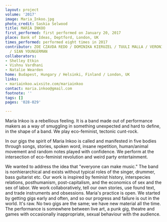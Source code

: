 ```yaml
---
layout: project
volume: '2017'
image: Maria_Inkoo.jpg
photo_credit: Saskia Selwood
title: MARIA INKOO
first_performed: first performed on January 20, 2017
place: Bank of Ideas, Deptford, London, UK
times_performed: performed eight times in 2017
contributor: ZOE CZAVDA REDO / DOMINIKA KIERUZEL / TUULI MALLA / VERONIKA SZAB&Oacute;
  / SIAN YOUNGERMAN
collaborators:
- Shelley Etkin
- Vishnu Vardhani
- Natalie Wearden
home: Budapest, Hungary / Helsinki, Finland / London, UK
links:
- mariainkoo.wixsite.com/mariainkoo
contact: maria.inkoo@gmail.com
footnote: ''
tags: []
pages: '028-029'

---
```


Maria Inkoo is a rebellious feeling. It is a band made out of performance makers as a way of smuggling in something unexpected and hard to define, in the shape of a band. We play eco-feminist, tectonic cunt-rock.

In our gigs the spirit of Maria Inkoo is called and manifested in five bodies through songs, stories, spoken word, insane repetition, human/animal movement and random notes played with confidence. We perform at the intersection of eco-feminist revolution and weird party entertainment.

We wanted to address the idea that "everyone can make music." The band is nonhierarchical and exists without typical roles of the singer, drummer, bass guitarist etc. Our work is inspired by feminist history, interspecies relations, posthumanism, post-capitalism, and the economics of sex and the sex of labor. We work collaboratively, tell our own stories, use found text, and trade instruments and obsessions. Maria's practice is open. We started by getting gigs early and often, and so our progress and failure is out in the world. It's raw. No two gigs are the same; we have new material all the time. The performance is somewhere between live art, a punk gig, theatre and games with occasionally inappropriate, sexual behaviour with the audience.
